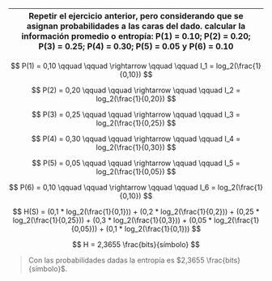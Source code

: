 | Repetir el ejercicio anterior, pero considerando que se asignan probabilidades a las caras del dado. calcular la información promedio o entropía: P(1) = 0.10; P(2) = 0.20; P(3) = 0.25; P(4) = 0.30; P(5) = 0.05 y P(6) = 0.10 |
| ------------------------------------------------------------------------------------------------------------------------------------------------------------------------------------------------------------------------------- |

$$
P(1) = 0,10 \qquad \qquad \rightarrow \qquad \qquad I_1 = log_2(\frac{1}{0,10})
$$

$$
P(2) = 0,20 \qquad \qquad \rightarrow \qquad \qquad I_2 = log_2(\frac{1}{0,20})
$$

$$
P(3) = 0,25 \qquad \qquad \rightarrow \qquad \qquad I_3 = log_2(\frac{1}{0,25})
$$

$$
P(4) = 0,30 \qquad \qquad \rightarrow \qquad \qquad I_4 = log_2(\frac{1}{0,30})
$$

$$
P(5) = 0,05 \qquad \qquad \rightarrow \qquad \qquad I_5 = log_2(\frac{1}{0,05})
$$

$$
P(6) = 0,10 \qquad \qquad \rightarrow \qquad \qquad I_6 = log_2(\frac{1}{0,10})
$$

$$
H(S) = (0,1 * log_2(\frac{1}{0,1})) + (0,2 * log_2(\frac{1}{0,2})) + (0,25 * log_2(\frac{1}{0,25})) + (0,3 * log_2(\frac{1}{0,3})) + (0,05 * log_2(\frac{1}{0,05})) + (0,1 * log_2(\frac{1}{0,1}))
$$

$$
H = 2,3655 \frac{bits}{símbolo}
$$

> Con las probabilidades dadas la entropía es $2,3655 \frac{bits}{símbolo}$.
